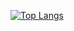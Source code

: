 
[![Top Langs](https://github-readme-stats.vercel.app/api/top-langs/?username=untillnesss&layout=compact&theme=cobalt)](https://github.com/untillnesss/)